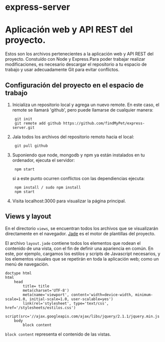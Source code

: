 express-server
==============

Aplicación web y API REST del proyecto.
=======
Estos son los archivos pertenecientes a la aplicación web y API REST del proyecto. Constuído con Node y Express.Para poder trabajar realizar modificaciones, es necesario descargar el repositorio a tu espacio de trabajo y usar adecuadamente Git para evitar conflictos.

## Configuración del proyecto en el espacio de trabajo
1. Inicializa un repositorio local y agrega un nuevo remote. En este caso, el remote se llamará 'github', pero puede llamarse de cualquier manera:

        git init
        git remote add github https://github.com/findMyPet/express-server.git

2. Jala todos los archivos del repositorio remoto hacia el local:

        git pull github

3. Suponiendo que node, mongodb y npm ya están instalados en tu ordenador, ejecuta el servidor:

        npm start

    si a este punto ocurren conflictos con las dependiencias ejecuta:

        npm install / sudo npm install
        npm start

4. Visita localhost:3000 para visualizar la página principal.

## Views y layout

En el directorio `views`, se encuentran todos los archivos que se visualizarán directamente en el navegador. [Jade](http://jade-lang.com/) es el motor de plantillas del proyecto.

El archivo `layout.jade` contiene todos los elementos que rodean el contenido de una vista, con el fin de definir una apariencia en común. En este, por ejemplo, cargamos los estilos y scripts de Javascript necesarios, y los elementos visuales que se repetirán en toda la aplicación web; como un menú de navegación.

	doctype html
	html
	    head
	        title= title
	        meta(charset='UTF-8')
	        meta(name='viewport', content='width=device-width, minimum-scale=1.0, initial-scale=1.0, user-scalable=yes')
	        link(rel='stylesheet', type='text/css', href='/stylesheets/estilos.css')
	        script(src='//ajax.googleapis.com/ajax/libs/jquery/2.1.1/jquery.min.js')
	    body
	        block content

`block content` representa el contenido de las vistas.
